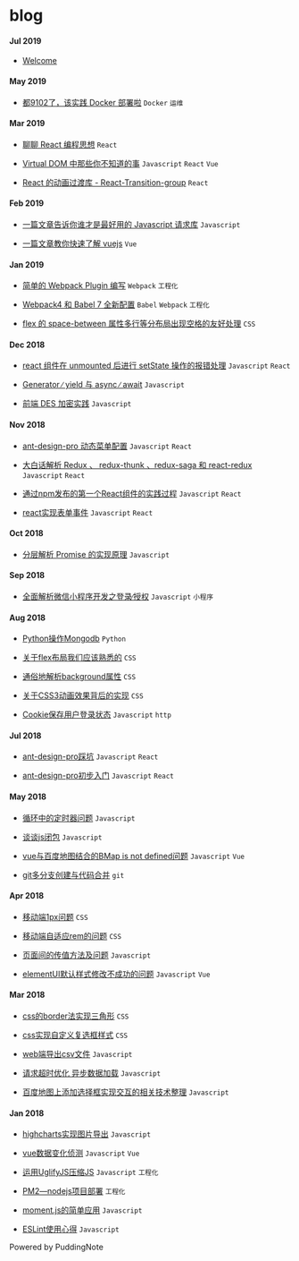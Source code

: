 # blog


#### Jul 2019




* [Welcome](https://testtesttestlab.github.io/blog/posts/Welcome.html) 



#### May 2019


* [都9102了，该实践 Docker 部署啦](https://testtesttestlab.github.io/blog/posts/都9102了，该实践%20Docker%20部署啦.html)  `Docker`  `运维` 



#### Mar 2019


* [聊聊 React 编程思想](https://testtesttestlab.github.io/blog/posts/聊聊%20React%20编程思想.html)  `React` 



* [Virtual DOM 中那些你不知道的事](https://testtesttestlab.github.io/blog/posts/Virtual%20DOM%20中那些你不知道的事.html)  `Javascript`  `React`  `Vue` 



* [React 的动画过渡库 - React-Transition-group](https://testtesttestlab.github.io/blog/posts/React%20的动画过渡库%20-%20React-Transition-group.html)  `React` 



#### Feb 2019


* [一篇文章告诉你谁才是最好用的 Javascript 请求库](https://testtesttestlab.github.io/blog/posts/一篇文章告诉你谁才是最好用的%20Javascript%20请求库.html)  `Javascript` 



* [一篇文章教你快速了解 vuejs](https://testtesttestlab.github.io/blog/posts/一篇文章教你快速了解%20vuejs.html)  `Vue` 



#### Jan 2019


* [简单的 Webpack Plugin 编写](https://testtesttestlab.github.io/blog/posts/简单的%20Webpack%20Plugin%20编写.html)  `Webpack`  `工程化` 



* [Webpack4 和 Babel 7 全新配置](https://testtesttestlab.github.io/blog/posts/Webpack4%20和%20Babel%207%20全新配置.html)  `Babel`  `Webpack`  `工程化` 



* [flex 的 space-between 属性多行等分布局出现空格的友好处理](https://testtesttestlab.github.io/blog/posts/flex%20的%20space-between%20属性多行等分布局出现空格的友好处理.html)  `CSS` 



#### Dec 2018


* [react 组件在 unmounted 后进行 setState 操作的报错处理](https://testtesttestlab.github.io/blog/posts/react%20组件在%20unmounted%20后进行%20setState%20操作的报错处理.html)  `Javascript`  `React` 



* [Generator ∕ yield 与 async ∕ await](https://testtesttestlab.github.io/blog/posts/Generator%20∕%20yield%20与%20async%20∕%20await.html)  `Javascript` 



* [前端 DES 加密实践](https://testtesttestlab.github.io/blog/posts/前端%20DES%20加密实践.html)  `Javascript` 



#### Nov 2018


* [ant-design-pro 动态菜单配置](https://testtesttestlab.github.io/blog/posts/ant-design-pro%20动态菜单配置.html)  `Javascript`  `React` 



* [大白话解析 Redux 、 redux-thunk 、redux-saga 和 react-redux](https://testtesttestlab.github.io/blog/posts/大白话解析%20Redux%20、%20redux-thunk%20、redux-saga%20和%20react-redux.html)  `Javascript`  `React` 



* [通过npm发布的第一个React组件的实践过程](https://testtesttestlab.github.io/blog/posts/通过npm发布的第一个React组件的实践过程.html)  `Javascript`  `React` 



* [react实现表单事件](https://testtesttestlab.github.io/blog/posts/react实现表单事件.html)  `Javascript`  `React` 



#### Oct 2018


* [分层解析 Promise 的实现原理](https://testtesttestlab.github.io/blog/posts/分层解析%20Promise%20的实现原理.html)  `Javascript` 



#### Sep 2018


* [全面解析微信小程序开发之登录∕授权](https://testtesttestlab.github.io/blog/posts/全面解析微信小程序开发之登录∕授权.html)  `Javascript`  `小程序` 



#### Aug 2018


* [Python操作Mongodb](https://testtesttestlab.github.io/blog/posts/Python操作Mongodb.html)  `Python` 



* [关于flex布局我们应该熟悉的](https://testtesttestlab.github.io/blog/posts/关于flex布局我们应该熟悉的.html)  `CSS` 



* [通俗地解析background属性](https://testtesttestlab.github.io/blog/posts/通俗地解析background属性.html)  `CSS` 



* [关于CSS3动画效果背后的实现](https://testtesttestlab.github.io/blog/posts/关于CSS3动画效果背后的实现.html)  `CSS` 



* [Cookie保存用户登录状态](https://testtesttestlab.github.io/blog/posts/Cookie保存用户登录状态.html)  `Javascript`  `http` 



#### Jul 2018


* [ant-design-pro踩坑](https://testtesttestlab.github.io/blog/posts/ant-design-pro踩坑.html)  `Javascript`  `React` 



* [ant-design-pro初步入门](https://testtesttestlab.github.io/blog/posts/ant-design-pro初步入门.html)  `Javascript`  `React` 



#### May 2018


* [循环中的定时器问题](https://testtesttestlab.github.io/blog/posts/循环中的定时器问题.html)  `Javascript` 



* [谈谈js闭包](https://testtesttestlab.github.io/blog/posts/谈谈js闭包.html)  `Javascript` 



* [vue与百度地图结合的BMap is not defined问题](https://testtesttestlab.github.io/blog/posts/vue与百度地图结合的BMap%20is%20not%20defined问题.html)  `Javascript`  `Vue` 



* [git多分支创建与代码合并](https://testtesttestlab.github.io/blog/posts/git多分支创建与代码合并.html)  `git` 



#### Apr 2018


* [ 移动端1px问题](https://testtesttestlab.github.io/blog/posts/%20移动端1px问题.html)  `CSS` 



* [移动端自适应rem的问题](https://testtesttestlab.github.io/blog/posts/移动端自适应rem的问题.html)  `CSS` 



* [页面间的传值方法及问题](https://testtesttestlab.github.io/blog/posts/页面间的传值方法及问题.html)  `Javascript` 



* [elementUI默认样式修改不成功的问题](https://testtesttestlab.github.io/blog/posts/elementUI默认样式修改不成功的问题.html)  `Javascript`  `Vue` 



#### Mar 2018


* [css的border法实现三角形](https://testtesttestlab.github.io/blog/posts/css的border法实现三角形.html)  `CSS` 



* [css实现自定义复选框样式](https://testtesttestlab.github.io/blog/posts/css实现自定义复选框样式.html)  `CSS` 



* [web端导出csv文件](https://testtesttestlab.github.io/blog/posts/web端导出csv文件.html)  `Javascript` 



* [请求超时优化 异步数据加载](https://testtesttestlab.github.io/blog/posts/请求超时优化%20异步数据加载.html)  `Javascript` 



* [百度地图上添加选择框实现交互的相关技术整理](https://testtesttestlab.github.io/blog/posts/百度地图上添加选择框实现交互的相关技术整理.html)  `Javascript` 



#### Jan 2018


* [highcharts实现图片导出](https://testtesttestlab.github.io/blog/posts/highcharts实现图片导出.html)  `Javascript` 



* [vue数据变化侦测](https://testtesttestlab.github.io/blog/posts/vue数据变化侦测.html)  `Javascript`  `Vue` 



* [运用UglifyJS压缩JS](https://testtesttestlab.github.io/blog/posts/运用UglifyJS压缩JS.html)  `Javascript`  `工程化` 



* [PM2—nodejs项目部署](https://testtesttestlab.github.io/blog/posts/PM2—nodejs项目部署.html)  `工程化` 



* [moment.js的简单应用](https://testtesttestlab.github.io/blog/posts/moment.js的简单应用.html)  `Javascript` 



* [ESLint使用心得](https://testtesttestlab.github.io/blog/posts/ESLint使用心得.html)  `Javascript` 



Powered by PuddingNote

 
  